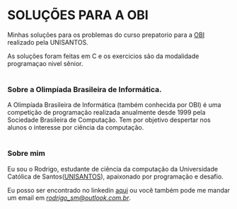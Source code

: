 # SOLUÇÕES PARA A OBI

Minhas soluções para os problemas do curso prepatorio para a [OBI](https://olimpiada.ic.unicamp.br/) realizado pela UNISANTOS.  

As soluções foram feitas em C e os exercicios são da modalidade programaçao nivel sênior.
<br></br>
### Sobre a Olimpíada Brasileira de Informática. 


A Olimpíada Brasileira de Informática (também conhecida por OBI) é uma competição de programação realizada
anualmente desde 1999 pela Sociedade Brasileira de Computação. 
Tem por objetivo despertar nos alunos o interesse por ciência da computação.
<br></br>
### Sobre mim
Eu sou o Rodrigo, estudante de ciência da computação da Universidade Católica de Santos([UNISANTOS](https://www.unisantos.br/)), apaixonado por programação e desafio.

Eu posso ser encontrado no linkedin [aqui](https://www.linkedin.com/in/rodrigo-s-4b7096aa/) ou você também pode me mandar um email em *rodrigo_sm@outlook.com.br*. 

